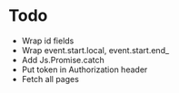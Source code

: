 # Todo

- Wrap id fields
- Wrap event.start.local, event.start.end_
- Add Js.Promise.catch
- Put token in Authorization header
- Fetch all pages
